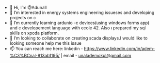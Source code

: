 - 👋 Hi, I’m @Adunall
- 👀 I’m interested in energy systems engineering issueses and developing projects on c
- 🌱 I’m currently learning ardunio -c devices(using windows forms app) and c developement language with ecole 42. Also ı prepared my sql skills on xpoda platform.
- 💞️ I’m looking to collaborate on creating scada displays.I would like to looking someone help me this issue
- 📫 You can reach me here: linkedin - https://www.linkedin.com/in/adem-%C3%BCnal-813ab1195/ | email - unalademokul@gmail.com
<!---
Adunall/Adunall is a ✨ special ✨ repository because its `README.md` (this file) appears on your GitHub profile.
You can click the Preview link to take a look at your changes.
--->
